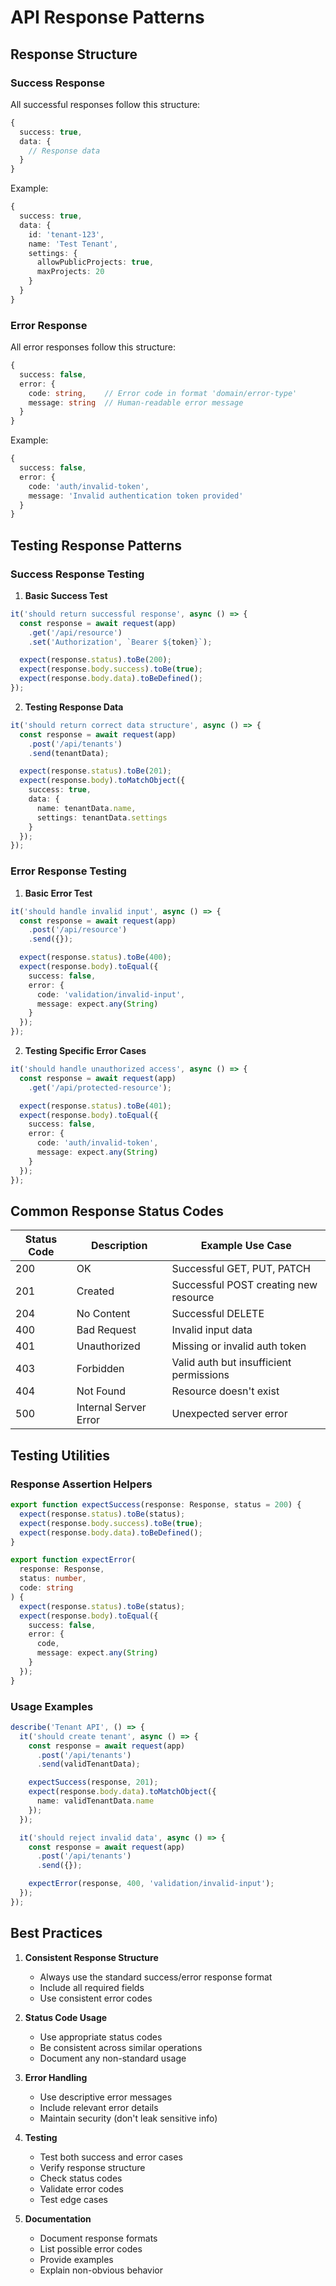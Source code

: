 # API Response Patterns

## Response Structure

### Success Response

All successful responses follow this structure:
```typescript
{
  success: true,
  data: {
    // Response data
  }
}
```

Example:
```typescript
{
  success: true,
  data: {
    id: 'tenant-123',
    name: 'Test Tenant',
    settings: {
      allowPublicProjects: true,
      maxProjects: 20
    }
  }
}
```

### Error Response

All error responses follow this structure:
```typescript
{
  success: false,
  error: {
    code: string,    // Error code in format 'domain/error-type'
    message: string  // Human-readable error message
  }
}
```

Example:
```typescript
{
  success: false,
  error: {
    code: 'auth/invalid-token',
    message: 'Invalid authentication token provided'
  }
}
```

## Testing Response Patterns

### Success Response Testing

1. **Basic Success Test**
```typescript
it('should return successful response', async () => {
  const response = await request(app)
    .get('/api/resource')
    .set('Authorization', `Bearer ${token}`);

  expect(response.status).toBe(200);
  expect(response.body.success).toBe(true);
  expect(response.body.data).toBeDefined();
});
```

2. **Testing Response Data**
```typescript
it('should return correct data structure', async () => {
  const response = await request(app)
    .post('/api/tenants')
    .send(tenantData);

  expect(response.status).toBe(201);
  expect(response.body).toMatchObject({
    success: true,
    data: {
      name: tenantData.name,
      settings: tenantData.settings
    }
  });
});
```

### Error Response Testing

1. **Basic Error Test**
```typescript
it('should handle invalid input', async () => {
  const response = await request(app)
    .post('/api/resource')
    .send({});

  expect(response.status).toBe(400);
  expect(response.body).toEqual({
    success: false,
    error: {
      code: 'validation/invalid-input',
      message: expect.any(String)
    }
  });
});
```

2. **Testing Specific Error Cases**
```typescript
it('should handle unauthorized access', async () => {
  const response = await request(app)
    .get('/api/protected-resource');

  expect(response.status).toBe(401);
  expect(response.body).toEqual({
    success: false,
    error: {
      code: 'auth/invalid-token',
      message: expect.any(String)
    }
  });
});
```

## Common Response Status Codes

| Status Code | Description | Example Use Case |
|-------------|-------------|------------------|
| 200 | OK | Successful GET, PUT, PATCH |
| 201 | Created | Successful POST creating new resource |
| 204 | No Content | Successful DELETE |
| 400 | Bad Request | Invalid input data |
| 401 | Unauthorized | Missing or invalid auth token |
| 403 | Forbidden | Valid auth but insufficient permissions |
| 404 | Not Found | Resource doesn't exist |
| 500 | Internal Server Error | Unexpected server error |

## Testing Utilities

### Response Assertion Helpers

```typescript
export function expectSuccess(response: Response, status = 200) {
  expect(response.status).toBe(status);
  expect(response.body.success).toBe(true);
  expect(response.body.data).toBeDefined();
}

export function expectError(
  response: Response, 
  status: number, 
  code: string
) {
  expect(response.status).toBe(status);
  expect(response.body).toEqual({
    success: false,
    error: {
      code,
      message: expect.any(String)
    }
  });
}
```

### Usage Examples

```typescript
describe('Tenant API', () => {
  it('should create tenant', async () => {
    const response = await request(app)
      .post('/api/tenants')
      .send(validTenantData);

    expectSuccess(response, 201);
    expect(response.body.data).toMatchObject({
      name: validTenantData.name
    });
  });

  it('should reject invalid data', async () => {
    const response = await request(app)
      .post('/api/tenants')
      .send({});

    expectError(response, 400, 'validation/invalid-input');
  });
});
```

## Best Practices

1. **Consistent Response Structure**
   - Always use the standard success/error response format
   - Include all required fields
   - Use consistent error codes

2. **Status Code Usage**
   - Use appropriate status codes
   - Be consistent across similar operations
   - Document any non-standard usage

3. **Error Handling**
   - Use descriptive error messages
   - Include relevant error details
   - Maintain security (don't leak sensitive info)

4. **Testing**
   - Test both success and error cases
   - Verify response structure
   - Check status codes
   - Validate error codes
   - Test edge cases

5. **Documentation**
   - Document response formats
   - List possible error codes
   - Provide examples
   - Explain non-obvious behavior